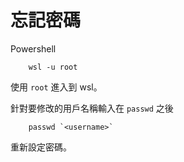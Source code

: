 # 忘記密碼  

Powershell  

        wsl -u root

使用 `root` 進入到  wsl。  

針對要修改的用戶名稱輸入在 `passwd` 之後  

        passwd `<username>`

重新設定密碼。  


